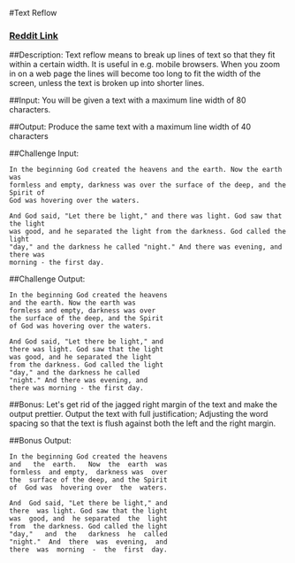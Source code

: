 #Text Reflow
### [Reddit Link](https://reddit.com/4ybbcz)

##Description:
Text reflow means to break up lines of text so that they fit within a certain width. It is useful in e.g. mobile browsers. When you zoom in on a web page the lines will become too long to fit the width of the screen, unless the text is broken up into shorter lines.

##Input:
You will be given a text with a maximum line width of 80 characters.

##Output:
Produce the same text with a maximum line width of 40 characters

##Challenge Input:
```
In the beginning God created the heavens and the earth. Now the earth was 
formless and empty, darkness was over the surface of the deep, and the Spirit of
God was hovering over the waters.
```

```
And God said, "Let there be light," and there was light. God saw that the light
was good, and he separated the light from the darkness. God called the light
"day," and the darkness he called "night." And there was evening, and there was
morning - the first day.
```

##Challenge Output:
```
In the beginning God created the heavens
and the earth. Now the earth was
formless and empty, darkness was over
the surface of the deep, and the Spirit
of God was hovering over the waters.
```
```
And God said, "Let there be light," and
there was light. God saw that the light
was good, and he separated the light
from the darkness. God called the light
"day," and the darkness he called
"night." And there was evening, and
there was morning - the first day.
```

##Bonus:
Let's get rid of the jagged right margin of the text and make the output prettier. Output the text with full justification; Adjusting the word spacing so that the text is flush against both the left and the right margin.

##Bonus Output:
```
In the beginning God created the heavens
and   the  earth.   Now  the  earth  was
formless  and empty,  darkness was  over
the  surface of the deep, and the Spirit
of  God was  hovering over  the  waters.
```

```
And  God said, "Let there be light," and
there  was light. God saw that the light
was  good, and  he separated  the  light
from  the darkness. God called the light
"day,"   and  the   darkness  he  called
"night."  And  there  was  evening,  and
there  was  morning  -  the  first  day.
```
